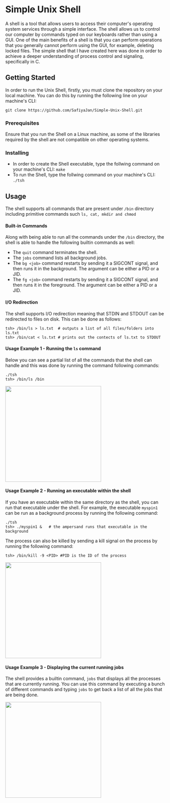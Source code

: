 # Simple Unix Shell

A shell is a tool that allows users to access their computer's operating system services through a simple interface. The shell allows us to control our computer by commands typed on our keyboards rather than using a GUI. One of the main benefits of a shell is that you can perform operations that you generally cannot perform using the GUI, for example, deleting locked files.
The simple shell that I have created here was done in order to achieve a deeper understanding of process control and signaling, specifically in C.

 
## Getting Started

In order to run the Unix Shell, firstly, you must clone the repository on your local machine. You can do this by running the following line on your machine's CLI:

```git clone https://github.com/SafiyaJan/Simple-Unix-Shell.git```

### Prerequisites

Ensure that you run the Shell on a Linux machine, as some of the libraries required by the shell are not compatible on other operating systems.

### Installing

 - In order to create the Shell executable, type the follwing command on your machine's CLI:
```make```
 - To run the Shell, type the follwing command on your machine's CLI:
```./tsh```

## Usage

The shell supports all commands that are present under ```/bin``` directory including primitive commands such ```ls, cat, mkdir and chmod```

#### Built-in Commands

Along with being able to run all the commands under the ```/bin``` directory, the shell is able to handle the following builtin commands as well:

- The ```quit``` command terminates the shell.
- The ```jobs``` command lists all background jobs.
- The ```bg <job>``` command restarts <job> by sending it a SIGCONT signal, and then runs it in the background. The <job> argument can be either a PID or a JID.
- The ```fg <job>``` command restarts <job> by sending it a SIGCONT signal, and then runs it in the foreground. The <job> argument can be either a PID or a JID.

#### I/O Redirection

The shell supports I/O redirection meaning that STDIN and STDOUT can be redirected to files on disk. This can be done as follows:

```
tsh> /bin/ls > ls.txt  # outputs a list of all files/folders into ls.txt
tsh> /bin/cat < ls.txt # prints out the contects of ls.txt to STDOUT
```

#### Usage Example 1 - Running the ```ls``` command

Below you can see a partial list of all the commands that the shell can handle and this was done by running the command following commands:
```
./tsh
tsh> /bin/ls /bin 
``` 
<img src="ls_example.png" width = "300" >

#### Usage Example 2 - Running an executable within the shell 

If you have an executable within the same directory as the shell, you can run that executable under the shell. For example, the executable ```myspin1``` can be run as a background process by running the following command:
```
./tsh
tsh> ./myspin1 &   # the ampersand runs that executable in the background
``` 
The process can also be killed by sending a kill signal on the process by running the following command:
```
tsh> /bin/kill -9 <PID> #PID is the ID of the process
```
<img src="exec_example.png" width = "300" >

#### Usage Example 3 - Displaying the current running jobs 

The shell provides a builtin command, ```jobs``` that displays all the processes that are currently running. You can use this command by executing a bunch of different commands and typing ```jobs``` to get back a list of all the jobs that are being done.

<img src="jobs_example.png" width = "300" >


